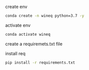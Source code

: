 create env
```bash
conda create -n wineq python=3.7 -y
```
activate env
```bash
conda activate wineq
```
create a requiremets.txt file 

install req
```bash
pip install -r requirements.txt
```

